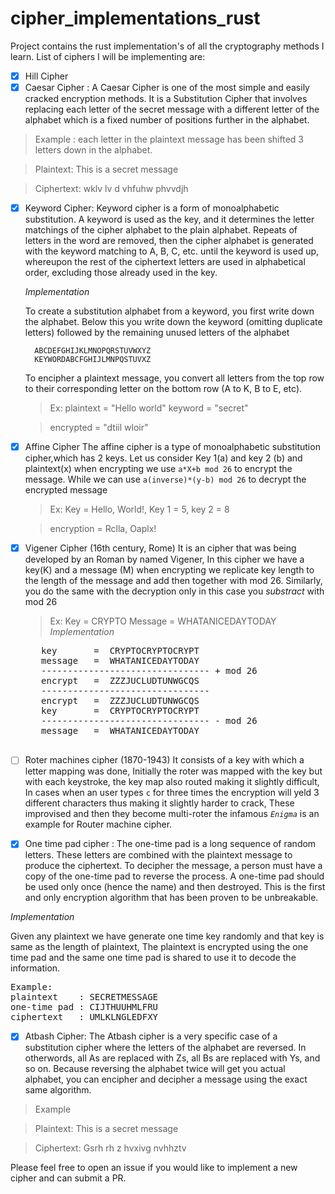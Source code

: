 # cipher_implementations_rust

Project contains the rust implementation's of all the cryptography methods I learn.
List of ciphers I will be implementing are:

- [x] Hill Cipher
- [x] Caesar Cipher : A Caesar Cipher is one of the most simple and easily cracked encryption methods. It is a Substitution Cipher that involves replacing each letter of the secret message with a different letter of the alphabet which is a fixed number of positions further in the alphabet.

> Example : each letter in the plaintext message has been shifted 3 letters down in the alphabet.

> Plaintext: This is a secret message

> Ciphertext: wklv lv d vhfuhw phvvdjh

- [x] Keyword Cipher: Keyword cipher is a form of monoalphabetic substitution. A keyword is used as the key, and it
      determines the letter matchings of the cipher alphabet to the plain alphabet. Repeats of letters in the word are
      removed, then the cipher alphabet is generated with the keyword matching to A, B, C, etc. until the keyword is
      used up, whereupon the rest of the ciphertext letters are used in alphabetical order, excluding those already used in the key.

  _Implementation_

  To create a substitution alphabet from a keyword, you first write down the alphabet.
  Below this you write down the keyword (omitting duplicate letters) followed by the remaining unused letters of the alphabet

        ABCDEFGHIJKLMNOPQRSTUVWXYZ
        KEYWORDABCFGHIJLMNPQSTUVXZ

  To encipher a plaintext message, you convert all letters from the top row to their corresponding letter on the bottom row (A to K, B to E, etc).

  > Ex: plaintext = "Hello world" keyword = "secret"

  > encrypted = "dtiil wloir"

- [x] Affine Cipher
      The affine cipher is a type of monoalphabetic substitution cipher,which has 2 keys. Let us consider Key 1(a) and key 2 (b) and plaintext(x)
      when encrypting we use `a*X+b mod 26` to encrypt the message. While we can use `a(inverse)*(y-b) mod 26` to decrypt the encrypted message

  > Ex: Key = Hello, World!, Key 1 = 5, key 2 = 8

  > encryption = Rclla, Oaplx!

- [x] Vigener Cipher (16th century, Rome)
      It is an cipher that was being developed by an Roman by named Vigener, In this cipher we have a key(K) and a message (M) when encrypting
      we replicate key length to the length of the message and add then together with mod 26. Similarly, you do the same with the decryption only
      in this case you _substract_ with mod 26
  > Ex:
      Key = CRYPTO
      Message = WHATANICEDAYTODAY
  _Implementation_
     <pre>
     key       =  CRYPTOCRYPTOCRYPT
     message   =  WHATANICEDAYTODAY 
     -------------------------------- + mod 26
     encrypt   =  ZZZJUCLUDTUNWGCQS
     -------------------------------- 
     encrypt   =  ZZZJUCLUDTUNWGCQS
     key       =  CRYPTOCRYPTOCRYPT
     -------------------------------- - mod 26
     message   =  WHATANICEDAYTODAY
     </pre>
- [ ] Roter machines cipher (1870-1943)
      It consists of a key with which a letter mapping was done, Initially the roter was mapped with the key but with each keystroke,
      the key map also routed making it slightly difficult, In cases when an user types `c` for three times the encryption will yeld 3
      different characters thus making it slightly harder to crack, These improvised and then they become multi-roter the infamous
      _`Enigma`_ is an example for Router machine cipher.

- [x] One time pad cipher : The one-time pad is a long sequence of random letters. These letters are
      combined with the plaintext message to produce the ciphertext. To decipher the message, a person
      must have a copy of the one-time pad to reverse the process. A one-time pad should be used
      only once (hence the name) and then destroyed. This is the first and only encryption algorithm
      that has been proven to be unbreakable.

_Implementation_

Given any plaintext we have generate one time key randomly and that key is same as the length of plaintext, The plaintext is encrypted using the one time pad and the same one time pad is shared to use it to decode the information.

<pre>
Example:
plaintext    : SECRETMESSAGE
one-time pad : CIJTHUUHMLFRU
ciphertext   : UMLKLNGLEDFXY
</pre>

- [X] Atbash Cipher: The Atbash cipher is a very specific case of a substitution cipher where the letters of the alphabet are reversed. In otherwords, all As are replaced with Zs, all Bs are replaced with Ys, and so on.
Because reversing the alphabet twice will get you actual alphabet, you can encipher and decipher a message using the exact same algorithm.

> Example

> Plaintext: This is a secret message

> Ciphertext: Gsrh rh z hvxivg nvhhztv

Please feel free to open an issue if you would like to implement a new cipher and can submit a PR. 
